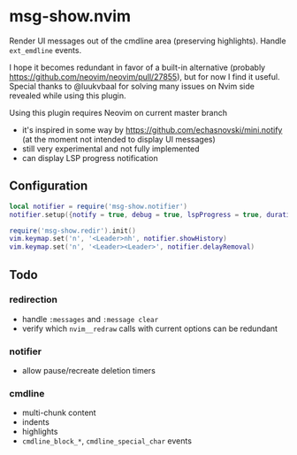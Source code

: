 # msg-show.nvim
Render UI messages out of the cmdline area (preserving highlights). Handle `ext_emdline` events.

I hope it becomes redundant in favor of a built-in alternative (probably https://github.com/neovim/neovim/pull/27855), but for now I find it useful. Special thanks to @luukvbaal for solving many issues on Nvim side revealed while using this plugin.

Using this plugin requires Neovim on current master branch
- it's inspired in some way by https://github.com/echasnovski/mini.notify (at the moment not intended to display UI messages)
- still very experimental and not fully implemented
- can display LSP progress notification

## Configuration
```lua
local notifier = require('msg-show.notifier')
notifier.setup({notify = true, debug = true, lspProgress = true, duration = 5000, msgWin = {maxWidth = 130}}) -- defaults

require('msg-show.redir').init()
vim.keymap.set('n', '<Leader>nh', notifier.showHistory)
vim.keymap.set('n', '<Leader><Leader>', notifier.delayRemoval)
```

## Todo
### redirection
- handle `:messages` and `:message clear`
- verify which `nvim__redraw` calls with current options can be redundant
### notifier
- allow pause/recreate deletion timers
### cmdline
- multi-chunk content
- indents
- highlights
- `cmdline_block_*`, `cmdline_special_char` events
